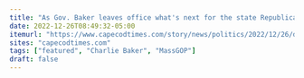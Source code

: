 ```yaml
---
title: "As Gov. Baker leaves office what's next for the state Republican Party?"
date: 2022-12-26T08:49:32-05:00
itemurl: "https://www.capecodtimes.com/story/news/politics/2022/12/26/dwindling-ma-republican-party-at-a-crossroads-after-midterm-elections/69749090007/"
sites: "capecodtimes.com"
tags: ["featured", "Charlie Baker", "MassGOP"]
draft: false
---
```


